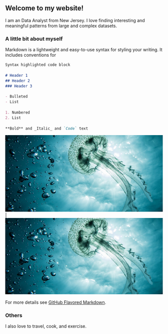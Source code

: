 ## Welcome to my website!
I am an Data Analyst from New Jersey. I love finding interesting and meaningful patterns from large and complex datasets.


### A little bit about myself

Markdown is a lightweight and easy-to-use syntax for styling your writing. It includes conventions for

```markdown
Syntax highlighted code block

# Header 1
## Header 2
### Header 3

- Bulleted
- List

1. Numbered
2. List

**Bold** and _Italic_ and `Code` text

```

[![imagetitle](assets/images-7.jpg)](http://google.com)|[![](assets/images-7.jpg)](http://yahoo.com)

For more details see [GitHub Flavored Markdown](https://guides.github.com/features/mastering-markdown/).

### Others

I also love to travel, cook, and exercise.
